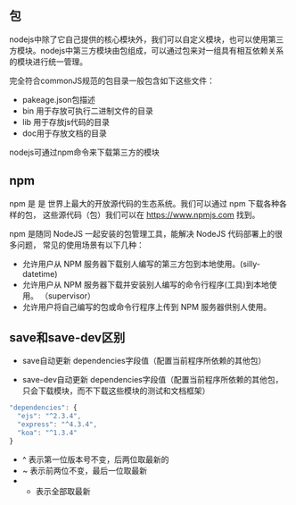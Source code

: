 ## 包

nodejs中除了它自己提供的核心模块外，我们可以自定义模块，也可以使用第三方模块。nodejs中第三方模块由包组成，可以通过包来对一组具有相互依赖关系的模块进行统一管理。

完全符合commonJS规范的包目录一般包含如下这些文件：

* pakeage.json包描述
* bin 用于存放可执行二进制文件的目录
* lib 用于存放js代码的目录
* doc用于存放文档的目录

nodejs可通过npm命令来下载第三方的模块

## npm

npm 是 是 世界上最大的开放源代码的生态系统。我们可以通过 npm 下载各种各样的包，
这些源代码（包）我们可以在 https://www.npmjs.com 找到。

npm  是随同 NodeJS  一起安装的包管理工具，能解决 NodeJS  代码部署上的很多问题，
常见的使用场景有以下几种：

* 允许用户从 NPM 服务器下载别人编写的第三方包到本地使用。(silly-datetime)
* 允许用户从 NPM 服务器下载并安装别人编写的命令行程序(工具)到本地使用。
（supervisor）
* 允许用户将自己编写的包或命令行程序上传到 NPM 服务器供别人使用。

## save和save-dev区别

* save自动更新 dependencies字段值（配置当前程序所依赖的其他包）

* save-dev自动更新 dependencies字段值（配置当前程序所依赖的其他包，只会下载模块，而不下载这些模块的测试和文档框架）

```js
"dependencies": {
  "ejs": "^2.3.4",
  "express": "^4.3.4",
  "koa": "^1.3.4"
}
```

* ^ 表示第一位版本号不变，后两位取最新的
* ~ 表示前两位不变，最后一位取最新
* * 表示全部取最新

